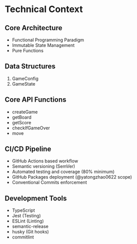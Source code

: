 # Technical Context

## Core Architecture
- Functional Programming Paradigm
- Immutable State Management
- Pure Functions

## Data Structures
1. GameConfig
2. GameState

## Core API Functions
- createGame
- getBoard
- getScore
- checkIfGameOver
- move

## CI/CD Pipeline
- GitHub Actions based workflow
- Semantic versioning (SemVer)
- Automated testing and coverage (80% minimum)
- GitHub Packages deployment (@yatongzhao0622 scope)
- Conventional Commits enforcement

## Development Tools
- TypeScript
- Jest (Testing)
- ESLint (Linting)
- semantic-release
- husky (Git hooks)
- commitlint
